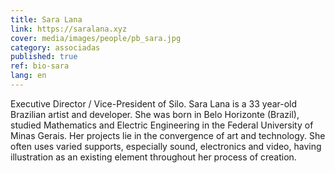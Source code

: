 ```yaml
---
title: Sara Lana
link: https://saralana.xyz
cover: media/images/people/pb_sara.jpg
category: associadas
published: true
ref: bio-sara
lang: en
---
```

Executive Director / Vice-President of Silo. Sara Lana is a 33 year-old Brazilian artist and developer. She was born in Belo Horizonte (Brazil), studied Mathematics and Electric Engineering in the Federal University of Minas Gerais. Her projects lie in the convergence of art and technology. She often uses varied supports, especially sound, electronics and video, having illustration as an existing element throughout her process of creation.